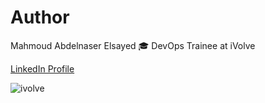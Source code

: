 # Author
Mahmoud Abdelnaser Elsayed
    🎓 DevOps Trainee at iVolve

[LinkedIn Profile](https://www.linkedin.com/in/mahmoud-998877b)

![ivolve](https://github.com/user-attachments/assets/1f910234-b4a5-4c25-8ded-9d2ebdff47cb)
